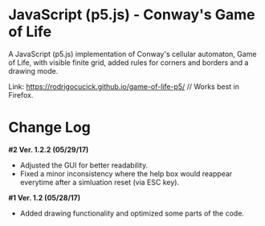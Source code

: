 # JavaScript (p5.js) - Conway's Game of Life

A JavaScript (p5.js) implementation of Conway's cellular automaton, Game of Life, with visible finite grid, added rules for corners and borders and a drawing mode.

Link: https://rodrigocucick.github.io/game-of-life-p5/
// Works best in Firefox.

# Change Log

**#2 Ver. 1.2.2 (05/29/17)** 
* Adjusted the GUI for better readability.
* Fixed a minor inconsistency where the help box would reappear everytime after a simluation reset (via ESC key).


**#1 Ver. 1.2 (05/28/17)** 
* Added drawing functionality and optimized some parts of the code.
